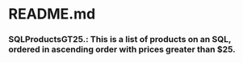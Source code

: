 # README.md
### SQLProductsGT25.: This is a list of products on an SQL, ordered in ascending order with prices greater than $25.
